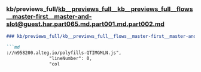 ### kb/previews_full/kb__previews_full__kb__previews_full__flows__master-first__master-and-slot@guest.har.part065.md.part001.md.part002.md

```md
### kb/previews_full/kb__previews_full__flows__master-first__master-and-slot@guest.har.part065.md.part001.md (part 002)

```md
://n958200.alteg.io/polyfills-QTIMGMLN.js",
                "lineNumber": 0,
                "col
```

```

```
